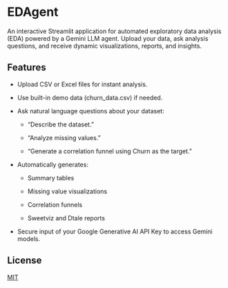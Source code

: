 # EDAgent

An interactive Streamlit application for automated exploratory data analysis (EDA) powered by a Gemini LLM agent. Upload your data, ask analysis questions, and receive dynamic visualizations, reports, and insights.

## Features

- Upload CSV or Excel files for instant analysis.

- Use built-in demo data (churn_data.csv) if needed.

- Ask natural language questions about your dataset:

  - “Describe the dataset.”

  - “Analyze missing values.”

  - “Generate a correlation funnel using Churn as the target.”

- Automatically generates:

  - Summary tables

  - Missing value visualizations

  - Correlation funnels

  - Sweetviz and Dtale reports

- Secure input of your Google Generative AI API Key to access Gemini models.



## License

[MIT](https://choosealicense.com/licenses/mit/)
